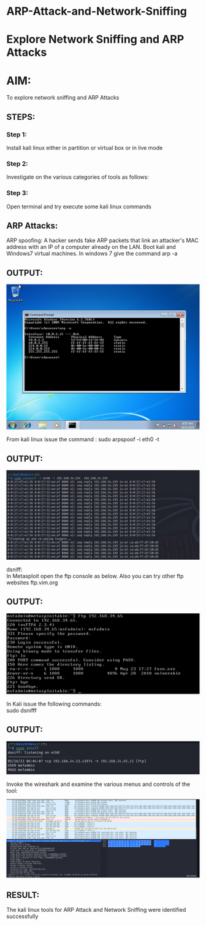# ARP-Attack-and-Network-Sniffing
# Explore Network Sniffing and ARP Attacks

# AIM:

To explore network sniffing and ARP Attacks

## STEPS:

### Step 1:

Install kali linux either in partition or virtual box or in live mode

### Step 2:

Investigate on the various categories of tools as follows:


### Step 3:
Open terminal and try execute some kali linux commands

## ARP Attacks:  
ARP spoofing: A hacker sends fake ARP packets that link an attacker's MAC address with an IP of a computer already on the LAN. 
Boot kali and Windows7 virtual machines.
In windows 7 give the command arp -a
## OUTPUT:
![](o1.jpg)


From kali linux issue the command :
sudo arpspoof -i eth0 -t <target system> <gateway>
## OUTPUT:
![](o2.jpg)

dsniff:    
In Metasploit open the ftp console as below. Also you can try other ftp websites ftp.vim.org
## OUTPUT:
![](o3.jpg)

In Kali issue the following commands:    
sudo dsnifff
## OUTPUT:

![](o4.jpg)


Invoke the wireshark and examine the various menus  and controls of the tool:

![](o5.jpg)

## RESULT:
The kali linux tools for ARP Attack and Network Sniffing were identified successfully

